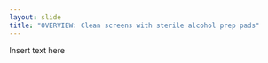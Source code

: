 ```yaml
---
layout: slide
title: "OVERVIEW: Clean screens with sterile alcohol prep pads"
---
```


Insert text here